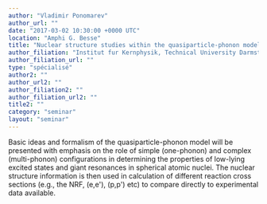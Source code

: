 ```yaml
---
author: "Vladimir Ponomarev"
author_url: ""
date: "2017-03-02 10:30:00 +0000 UTC"
location: "Amphi G. Besse"
title: "Nuclear structure studies within the quasiparticle-phonon model"
author_filiation: "Institut fur Kernphysik, Technical University Darmstadt"
author_filiation_url: ""
type: "spécialisé"
author2: ""
author_url2: ""
author_filiation2: ""
author_filiation_url2: ""
title2: ""
category: "seminar" 
layout: "seminar"
---
```

Basic ideas and formalism of the quasiparticle-phonon model will be presented with emphasis on the role of simple (one-phonon) and complex (multi-phonon) configurations in determining the properties of low-lying excited states and giant resonances in spherical atomic nuclei. The nuclear structure information is then used in calculation of different reaction cross sections (e.g., the NRF, (e,e'), (p,p') etc) to compare directly to experimental data available.

